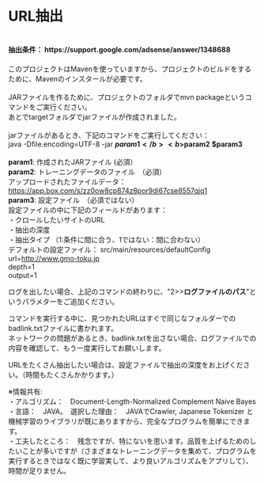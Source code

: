 <h1>URL抽出<h1>
<h4>抽出条件： https://support.google.com/adsense/answer/1348688</h4>

このプロジェクトはMavenを使っていますから、プロジェクトのビルドをするために、Mavenのインスタールが必要です。<br>
<br>
JARファイルを作るために、プロジェクトのフォルダでmvn packageというコマンドをご実行ください。<br>
あとでtargetフォルダでjarファイルが作成されました。<br>
<br>
jarファイルがあるとき、下記のコマンドをご実行してください：<br>
java -Dfile.encoding=UTF-8 -jar <b>$param1</b> <b>$param2</b> <b>$param3</b><br>
<br>
<b>param1</b>: 作成されたJARファイル (必須）<br>
<b>param2</b>: トレーニングデータのファイル　（必須）<br>
アップロードされたファイルデータ：　https://app.box.com/s/zz0ow8cp874z8por9di67cse8557qjq1<br>
<b>param3</b>: 設定ファイル　（必須ではない）<br>
設定ファイルの中に下記のフィールドがあります：<br>
・クロールしたいサイトのURL<br>
・抽出の深度<br>
・抽出タイプ  （1:条件に間に合う、1ではない：間に合わない）<br>
デフォルトの設定ファイル： src/main/resources/defaultConfig<br>
url=http://www.gmo-toku.jp<br>
depth=1<br>
output=1<br>

ログを出したい場合、上記のコマンドの終わりに、"2>><b>ログファイルのパス</b>"というパラメターをご追加ください。<br>

コマンドを実行する中に、見つかれたURLはすぐで同じなフォルダーでのbadlink.txtファイルに書かれます。<br>
ネットワークの問題があるとき、badlink.txtを出さない場合、ログファイルでの内容を確認して、もう一度実行してお願いします。<br>

URLをたくさん抽出したい場合は、設定ファイルで抽出の深度をお上げください。（時間もたくさんかかります。）<br>

※情報共有:<br>
・アルゴリズム：　Document-Length-Normalized Complement Naive Bayes<br>
・言語：　JAVA。　選択した理由：　JAVAでCrawler, Japanese Tokenizer と機械学習のライブラリが既にありますから、完全なプログラムを簡単にできます。<br>
・工夫したところ：　残念ですが、特にないを思います。品質を上げるためのしたいことが多いですが（さまざまなトレーニングデータを集めて、プログラムを実行するときではなく既に学習実して、より良いアルゴリズムをアプリして）、時間が足りません。<br>
